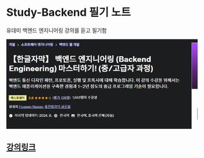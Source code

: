 # Study-Backend 필기 노트
유데미 백엔드 엔지니어링 강의를 듣고 필기함

![alt text](강의표지.png)



## [강의링크](https://www.udemy.com/course/fundamentals-of-backend-engineering-communications-protocols-korean/?couponCode=KEEPLEARNING)